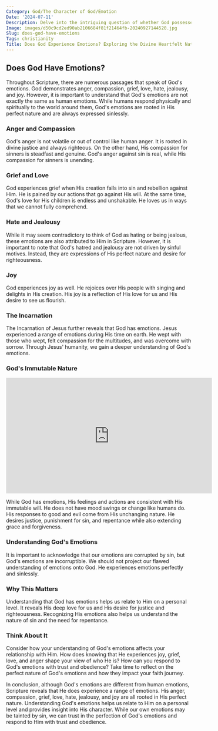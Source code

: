```yaml
---
Category: God/The Character of God/Emotion
Date: '2024-07-11'
Description: Delve into the intriguing question of whether God possesses emotions in this insightful exploration of theology and divine nature.
Image: images/d50c9cd2ed90ab2106684f81f21464fb-20240927144520.jpg
Slug: does-god-have-emotions
Tags: christianity
Title: Does God Experience Emotions? Exploring the Divine Heartfelt Nature
---
```


## Does God Have Emotions?

Throughout Scripture, there are numerous passages that speak of God's emotions. God demonstrates anger, compassion, grief, love, hate, jealousy, and joy. However, it is important to understand that God's emotions are not exactly the same as human emotions. While humans respond physically and spiritually to the world around them, God's emotions are rooted in His perfect nature and are always expressed sinlessly.

### Anger and Compassion

God's anger is not volatile or out of control like human anger. It is rooted in divine justice and always righteous. On the other hand, His compassion for sinners is steadfast and genuine. God's anger against sin is real, while His compassion for sinners is unending.

### Grief and Love

God experiences grief when His creation falls into sin and rebellion against Him. He is pained by our actions that go against His will. At the same time, God's love for His children is endless and unshakable. He loves us in ways that we cannot fully comprehend.

### Hate and Jealousy

While it may seem contradictory to think of God as hating or being jealous, these emotions are also attributed to Him in Scripture. However, it is important to note that God's hatred and jealousy are not driven by sinful motives. Instead, they are expressions of His perfect nature and desire for righteousness.

### Joy

God experiences joy as well. He rejoices over His people with singing and delights in His creation. His joy is a reflection of His love for us and His desire to see us flourish.

### The Incarnation

The Incarnation of Jesus further reveals that God has emotions. Jesus experienced a range of emotions during His time on earth. He wept with those who wept, felt compassion for the multitudes, and was overcome with sorrow. Through Jesus' humanity, we gain a deeper understanding of God's emotions.

### God's Immutable Nature


<iframe width="560" height="315" src="https://www.youtube.com/embed/-BRVzmph_BU" frameborder="0" allow="autoplay; encrypted-media" allowfullscreen></iframe>


While God has emotions, His feelings and actions are consistent with His immutable will. He does not have mood swings or change like humans do. His responses to good and evil come from His unchanging nature. He desires justice, punishment for sin, and repentance while also extending grace and forgiveness.

### Understanding God's Emotions

It is important to acknowledge that our emotions are corrupted by sin, but God's emotions are incorruptible. We should not project our flawed understanding of emotions onto God. He experiences emotions perfectly and sinlessly.

### Why This Matters

Understanding that God has emotions helps us relate to Him on a personal level. It reveals His deep love for us and His desire for justice and righteousness. Recognizing His emotions also helps us understand the nature of sin and the need for repentance.

### Think About It

Consider how your understanding of God's emotions affects your relationship with Him. How does knowing that He experiences joy, grief, love, and anger shape your view of who He is? How can you respond to God's emotions with trust and obedience? Take time to reflect on the perfect nature of God's emotions and how they impact your faith journey.

In conclusion, although God's emotions are different from human emotions, Scripture reveals that He does experience a range of emotions. His anger, compassion, grief, love, hate, jealousy, and joy are all rooted in His perfect nature. Understanding God's emotions helps us relate to Him on a personal level and provides insight into His character. While our own emotions may be tainted by sin, we can trust in the perfection of God's emotions and respond to Him with trust and obedience.